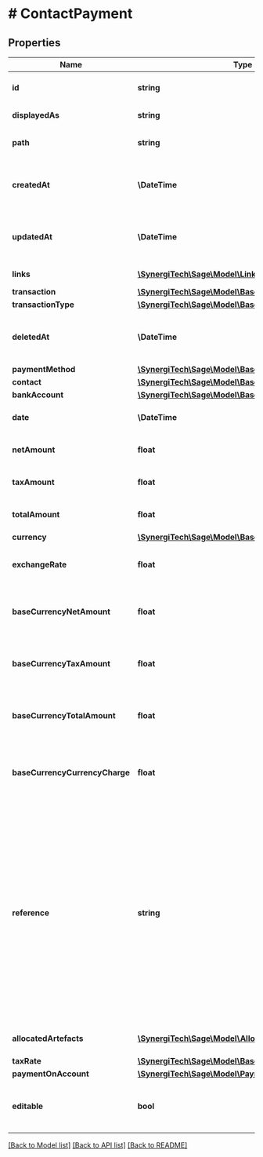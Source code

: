 # # ContactPayment

## Properties

Name | Type | Description | Notes
------------ | ------------- | ------------- | -------------
**id** | **string** | The unique identifier for the item | [optional]
**displayedAs** | **string** | The name of the resource | [optional]
**path** | **string** | The API path for the resource | [optional]
**createdAt** | **\DateTime** | The datetime when the item was created | [optional]
**updatedAt** | **\DateTime** | The datetime when the item was last updated | [optional]
**links** | [**\SynergiTech\Sage\Model\Link[]**](Link.md) | Links for the resource | [optional]
**transaction** | [**\SynergiTech\Sage\Model\Base**](Base.md) |  | [optional]
**transactionType** | [**\SynergiTech\Sage\Model\Base**](Base.md) |  | [optional]
**deletedAt** | **\DateTime** | The datetime when the item was deleted | [optional]
**paymentMethod** | [**\SynergiTech\Sage\Model\Base**](Base.md) |  | [optional]
**contact** | [**\SynergiTech\Sage\Model\Base**](Base.md) |  | [optional]
**bankAccount** | [**\SynergiTech\Sage\Model\Base**](Base.md) |  | [optional]
**date** | **\DateTime** | The date the payment was made | [optional]
**netAmount** | **float** | The net amount of the payment | [optional]
**taxAmount** | **float** | The tax amount of the payment | [optional]
**totalAmount** | **float** | The total amount of the payment | [optional]
**currency** | [**\SynergiTech\Sage\Model\Base**](Base.md) |  | [optional]
**exchangeRate** | **float** | The exchange rate of the payment | [optional]
**baseCurrencyNetAmount** | **float** | The net amount of the payment in base currency | [optional]
**baseCurrencyTaxAmount** | **float** | The tax amount of the payment in base currency | [optional]
**baseCurrencyTotalAmount** | **float** | The total amount of the payment in base currency | [optional]
**baseCurrencyCurrencyCharge** | **float** | The currency conversion charges in base currency | [optional]
**reference** | **string** | A reference for the payment Note: An upper length limit of 25 or 40 characters is imposed conditionally and may not apply in every request. A hard upper limit of 255 characters is imposed by the storage layer, though. | [optional]
**allocatedArtefacts** | [**\SynergiTech\Sage\Model\AllocatedPaymentArtefact[]**](AllocatedPaymentArtefact.md) | The allocated artefacts | [optional]
**taxRate** | [**\SynergiTech\Sage\Model\Base**](Base.md) |  | [optional]
**paymentOnAccount** | [**\SynergiTech\Sage\Model\PaymentOnAccount**](PaymentOnAccount.md) |  | [optional]
**editable** | **bool** | Indicates whether payment can be edited | [optional]

[[Back to Model list]](../../README.md#models) [[Back to API list]](../../README.md#endpoints) [[Back to README]](../../README.md)
